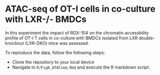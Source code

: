 # ATAC-seq of OT-I cells in co-culture with LXR-/- BMDCs

In this experiment the impact of RGX-104 on the chromatin accessbility profile of OT-I T cells in  co-culture with BMDCs isolated from LXR double-knockout (LXR-DKO) mice was assessed. 

To reproduce the data, follow the following steps:
- Clone the repository to your local device
- Navigate to `R/Fig6_ATACseq.Rmd` and execute the R markdown script. 